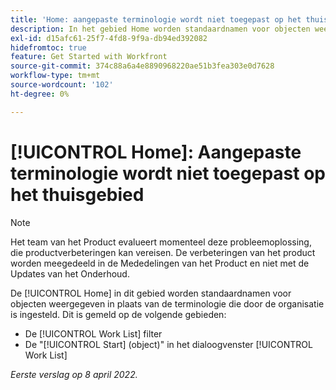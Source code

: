 ```yaml
---
title: 'Home: aangepaste terminologie wordt niet toegepast op het thuisgebied'
description: In het gebied Home worden standaardnamen voor objecten weergegeven in plaats van de terminologie die door de organisatie is ingesteld. Dit is op verschillende gebieden gemeld.
exl-id: d15afc61-25f7-4fd8-9f9a-db94ed392082
hidefromtoc: true
feature: Get Started with Workfront
source-git-commit: 374c88a6a4e8890968220ae51b3fea303e0d7628
workflow-type: tm+mt
source-wordcount: '102'
ht-degree: 0%

---
```


# [!UICONTROL Home]: Aangepaste terminologie wordt niet toegepast op het thuisgebied

>[!NOTE]
>
>Het team van het Product evalueert momenteel deze probleemoplossing, die productverbeteringen kan vereisen. De verbeteringen van het product worden meegedeeld in de Mededelingen van het Product en niet met de Updates van het Onderhoud.

De [!UICONTROL Home] in dit gebied worden standaardnamen voor objecten weergegeven in plaats van de terminologie die door de organisatie is ingesteld. Dit is gemeld op de volgende gebieden:

* De [!UICONTROL Work List] filter
* De &quot;[!UICONTROL Start] (object)&quot; in het dialoogvenster [!UICONTROL Work List]

_Eerste verslag op 8 april 2022._
